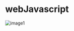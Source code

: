 # webJavascript
![image1](https://www.educative.io/api/page/6006247229751296/image/download/5350403106406400)
